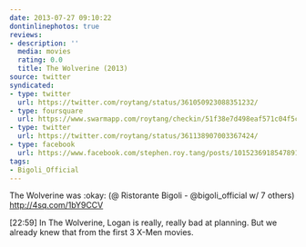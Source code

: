 ```yaml
---
date: 2013-07-27 09:10:22
dontinlinephotos: true
reviews:
- description: ''
  media: movies
  rating: 0.0
  title: The Wolverine (2013)
source: twitter
syndicated:
- type: twitter
  url: https://twitter.com/roytang/status/361050923088351232/
- type: foursquare
  url: https://www.swarmapp.com/roytang/checkin/51f38e7d498eaf571c04f5c8
- type: twitter
  url: https://twitter.com/roytang/status/361138907003367424/
- type: facebook
  url: https://www.facebook.com/stephen.roy.tang/posts/10152369185478912
tags:
- Bigoli_Official
---
```


The Wolverine was :okay: (@ Ristorante Bigoli - @bigoli_official w/ 7 others) http://4sq.com/1bY9CCV

<time>[22:59]</time> In The Wolverine, Logan is really, really bad at planning. But we already knew that from the first 3 X-Men movies.